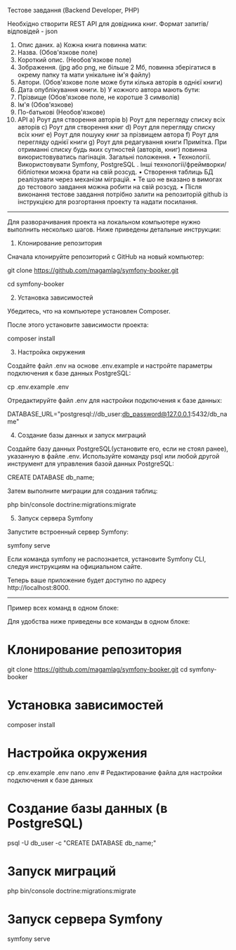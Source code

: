 Тестове завдання (Backend Developer, PHP)

Необхідно створити REST API для довідника книг.
Формат запитів/відповідей - json
1. Опис даних.
a) Кожна книга повинна мати:
1. Назва. (Обов'язкове поле)
2. Короткий опис. (Необов'язкове поле)
3. Зображення. (jpg або png, не більше 2 Мб, повинна зберігатися в окрему
папку та мати унікальне ім'я файлу)
4. Автори. (Обов'язкове поле може бути кілька авторів в однієї книги)
5. Дата опублікування книги.
b) У кожного автора мають бути:
1. Прізвище (Обов'язкове поле, не коротше 3 символів)
2. Ім'я (Обов'язкове)
3. По-батькові (Необов'язкове)
2. API
a) Роут для створення авторів
b) Роут для перегляду списку всіх авторів
c) Роут для створення книг
d) Роут для перегляду списку всіх книг
e) Роут для пошуку книг за прізвищем автора
f) Роут для перегляду однієї книги
g) Роут для редагування книги
Примітка. При отриманні списку будь яких сутностей (авторів, книг) повинна
використовуватись пагінація.
Загальні положення.
• Технології. Використовувати Symfony, PostgreSQL . Інші технології/фреймворки/
бібліотеки можна брати на свій розсуд.
• Створення таблиць БД реалізувати через механізм міграцій.
• Те шо не вказано в вимогах до тестового завдання можна робити на свій розсуд.
• Після виконання тестове завдання потрібно залити на репозиторій github із
інструкцією для розгортання проекту та надати посилання.
---------------------------------------------------------

Для разворачивания проекта на локальном компьютере нужно выполнить несколько шагов. Ниже приведены детальные инструкции:
1. Клонирование репозитория

Сначала клонируйте репозиторий с GitHub на новый компьютер:

git clone https://github.com/magamlag/symfony-booker.git

cd symfony-booker

2. Установка зависимостей

Убедитесь, что на компьютере установлен Composer.

После этого установите зависимости проекта:

composer install

3. Настройка окружения

Создайте файл .env на основе .env.example и настройте параметры подключения к базе данных PostgreSQL:

cp .env.example .env

Отредактируйте файл .env для настройки подключения к базе данных:

DATABASE_URL="postgresql://db_user:db_password@127.0.0.1:5432/db_name"

4. Создание базы данных и запуск миграций

Создайте базу данных PostgreSQL(установите его, если не стоял ранее), указанную в файле .env. Используйте команду psql или любой другой инструмент для управления базой данных PostgreSQL:

CREATE DATABASE db_name;

Затем выполните миграции для создания таблиц:

php bin/console doctrine:migrations:migrate

5. Запуск сервера Symfony

Запустите встроенный сервер Symfony:

symfony serve

Если команда symfony не распознается, установите Symfony CLI, следуя инструкциям на официальном сайте.

Теперь ваше приложение будет доступно по адресу http://localhost:8000.

-----------------------
Пример всех команд в одном блоке:

Для удобства ниже приведены все команды в одном блоке:

# Клонирование репозитория
git clone  https://github.com/magamlag/symfony-booker.git
cd symfony-booker

# Установка зависимостей
composer install

# Настройка окружения
cp .env.example .env
nano .env  # Редактирование файла для настройки подключения к базе данных

# Создание базы данных (в PostgreSQL)
psql -U db_user -c "CREATE DATABASE db_name;"

# Запуск миграций
php bin/console doctrine:migrations:migrate

# Запуск сервера Symfony
symfony serve
